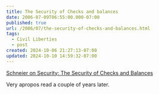 ```yaml
---
title: The Security of Checks and balances
date: 2006-07-09T06:55:00.000-07:00
published: true
url: /2006/07/the-security-of-checks-and-balances.html
tags:
  - Civil Liberties
  - post
created: 2024-10-06 21:27:13-07:00
updated: 2024-10-10 14:59:32-07:00
---
```


[Schneier on Security: The Security of Checks and Balances](https://www.schneier.com/blog/archives/2004/10/the_security_of.html "Schneier on Security: The Security of Checks and Balances")  
  
Very apropos read a couple of years later.